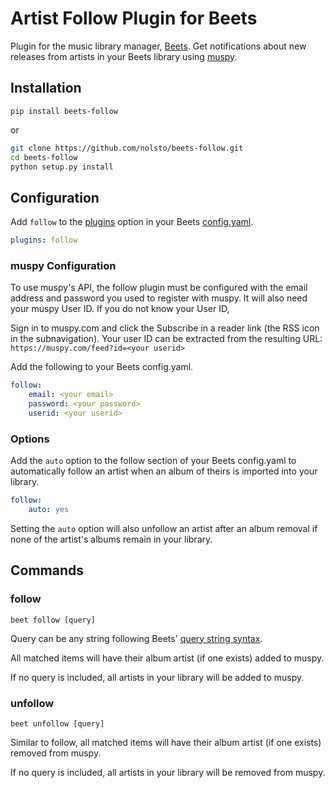 # Artist Follow Plugin for Beets

Plugin for the music library manager, [Beets](http://beets.radbox.org/). Get notifications about new releases from artists in your Beets library using [muspy](https://muspy.com/).

## Installation

```pip install beets-follow```

or
```sh
git clone https://github.com/nolsto/beets-follow.git
cd beets-follow
python setup.py install
```

## Configuration

Add `follow` to the [plugins](http://beets.readthedocs.org/en/latest/plugins/index.html#using-plugins) option in your Beets [config.yaml](http://beets.readthedocs.org/en/latest/reference/config.html).
```yaml
plugins: follow
```

### muspy Configuration

To use muspy's API, the follow plugin must be configured with the email address and password you used to register with muspy. It will also need your muspy User ID. If you do not know your User ID,

Sign in to muspy.com and click the Subscribe in a reader link (the RSS icon in the subnavigation). Your user ID can be extracted from the resulting URL:
```https://muspy.com/feed?id=<your userid>```

Add the following to your Beets config.yaml.
```yaml
follow:
    email: <your email>
    password: <your password>
    userid: <your userid>
```

### Options

Add the `auto` option to the follow section of your Beets config.yaml to automatically follow an artist when an album of theirs is imported into your library.
```yaml
follow:
    auto: yes
```
Setting the `auto` option will also unfollow an artist after an album removal if none of the artist's albums remain in your library.

## Commands

### follow

```beet follow [query]```

Query can be any string following Beets' [query string syntax](http://beets.readthedocs.org/en/latest/reference/query.html).

All matched items will have their album artist (if one exists) added to muspy.

If no query is included, all artists in your library will be added to muspy.

### unfollow

```beet unfollow [query]```

Similar to follow, all matched items will have their album artist (if one exists) removed from muspy.

If no query is included, all artists in your library will be removed from muspy.
